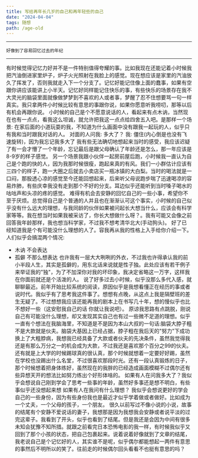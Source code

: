 ```yaml
---
title: 写给再年长几岁的自己和再年轻些的自己
date: "2024-04-04"
tags: 随想
path: /age-old
---
```


-----

    好像到了容易回忆过去的年纪

-----

有时候觉得记忆力好并不是一件特别值得夸耀的事。比如我现在还能记着小时候我把汽油倒进家里炉子，炉子火光照射在我脸上的感觉。现在想应该是家里的汽油放久了挥发了，否则我就走入下一个分支了。记忆好能记住像上面的蠢事，如果有空跟你讲应该能讲上小半天。记忆好同样能记住快乐的事，有些快乐的场景存在我不大灵光的脑袋里面就像做梦梦到不喜欢的人或者事，梦醒了忍不住想要骂一句一样真实。我只拿两件小时候比较有意思的事跟你说，如果你愿意听我唠叨，那等以后有机会再跟你说。
小时候的自己是个不愿意说话的人，看起来有点木讷，当然现在也有一点点，看我这么坦诚，就允许把我这一点点给四舍五入吧。是那样一个场景: 在家后面的小道玩耍的我，不知道为什么画面中没有跟我一起玩的人，似乎只有我和当时跟我对话的人。
    对面的人问我: 多大了？
    我: 僵住(内心倒是也没有飞速旋转)，因为我忘记我多大了
我有些无法确切地想起来当时的感受，我应该迟疑了有一会才懵了一个年龄，忘记最后是跟父母确认了年龄还是怎么，那一年应该是8-9岁的样子感觉。
另一个场景我跟小伙伴一起房前屋后跑，小时候我一直认为自己是个跑的快的人，因为我那时候很瘦，跑起来真的有风。我们一小群估计应该有三四个的样子，跑一大圈之后就去小卖店买一瓶冰镇的大白梨。当时的喝法就是一口闷，那股透心凉的感觉至今还能回想起来，后来听父母说跑步喘了迅速喝凉的容易炸肺，有些庆幸我没有走到那个不好的分支。耳边似乎还能听到当时嗓子喝水的咕咕声和头凉的疼的感觉。
难得有机会去安静的回忆自己的一些小事，希望你不至于厌烦。总觉得自己是个普通的人并且也在渐渐认可这个事实，小时候的自己似乎没有什么远大的理想，与我同龄的伙伴如果被问起长大想当什么，应该会有科学家等等。我在想当时如果我被采访了，你长大想做什么呀？。我有可能又会像之前回答我年龄那样，我也想当科学家，不过我不想考清华北大(手动狗头)。
好了已经知道我是个有可能没什么理想的人了。容我再从我的性格上入手给你介绍一下。
人们似乎会搞混两个情况:
* 木讷 不会表达 
* 孤僻 不那么想表达
也许我有一层大大咧咧的外衣，不过我也许得承认我的前小半段人生，其实是孤僻的，用东北话来说就是性子独。此处应该有若干例子来举证我的"独"，为了不加深你对我的坏印象，我决定省略这一万字，这样我在你面前就还是个活泼的人。 
说了好多过去小时候，似乎没那么多代入感，就聊聊最近。前年开始比较系统的阅读，原因似乎是我想看懂正在经历的事或者说时代。我似乎有了思考我这件事了。想想有点晚，从这点上我是隔壁班的差生无疑了。不过想想我应该还能再我的剧本上在书写几十年，想的慢似乎也比不想好一些（这安慰我自己的话 你就让我说吧）。
原谅我思路有点跳脱，刚说自己有可能没什么理想，却又发现其实自己也有过一些微不足道的理想。似乎一直有个想法在我脑海里，不知道是不是因为本山大叔的一句话:脑袋大脖子粗不是大款就是伙夫。脑袋大基因上已经占据，脖子粗在我后天的"努力"下成功换上了大粗脖病，我想我已经具备了大款或者伙夫的先决条件，虽然我觉得我还是有那么万分之一的机会成为大款，不过我还是喜欢那个百分之99的伙夫。还有就是上大学的时候踢球真的很认真，那个时候就想着一定要好好踢，虽然在学校也没踢出什么名堂，不过很喜欢那段时光。还有一段认真锻炼的日子，那个时候想着把身体练好，虽然现在的我胖的已经造成画面模糊不过偶尔还有些异想天开的想法比如努力练出个好形体啥的。
如果有人在问我多大了？我似乎会想说自己刚到学会了思考一些事的年龄，虽然好多事还是想不明白，有些事似乎还没想起来想
如果有人在我问有什么理想？ 我似乎会想说更好的学会自己的一些身份，因为有些身份我也是最近才似乎学着做或者做好。比如成为一个丈夫，一个父母的孩子，一个朋友。
很久以前写过不像小说的小说，故事的结尾有个安静不爱说话的妻子，我想那是因为我想我会安静或者说平淡的过完这辈子。我看到了开头，似乎也看到了结尾。但是我还是会因为中间有很多未知会犹豫不知所措。就跟之前看完日本恐怖电影的我一样，有时候我似乎又回到了那个小孩的状态，把自己包裹起来。说着说着好像就到了文章的结尾，我老说自己是个记忆好的人，其实谁不是呢，似乎偶尔都能想起一两件有意思的事然后不明所以的笑了。往前走的时候偶尔回头看看不也挺有意思的吗？



